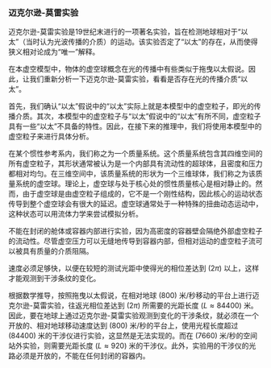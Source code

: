 ### 迈克尔逊-莫雷实验

迈克尔逊-莫雷实验是19世纪末进行的一项著名实验，旨在检测地球相对于“以太”（当时认为光波传播的介质）的运动。该实验否定了“以太”的存在，从而使得狭义相对论成为“唯一”解释。

在本虚空模型中，物体的虚空球概念在光的传播中有些类似于拖曳以太假说。因此，让我们重新分析一下迈克尔逊-莫雷实验，看看是否存在光的传播介质“以太”。

首先，我们确认“以太”假说中的“以太”实际上就是本模型中的虚空粒子，即光的传播介质。其次，本模型中的虚空粒子与“以太”假说中的“以太”有所不同，虚空粒子具有一些“以太”不具备的特性。因此，在接下来的推理中，我们将使用本模型中的虚空粒子来进行具体分析。

在某个惯性参考系内，我们称之为一个质量系统。这个质量系统包含其四维空间的所有虚空粒子，其形状通常被认为是一个内部具有流动性的超球体，且密度和压力都相对均匀。在三维空间中，该质量系统的形状为一个三维球体，我们称之为该质量系统的虚空球。理论上，虚空球与处于核心处的惯性质量核心是相对静止的。然而，由于虚空球是由虚空粒子组成的，它不是一个刚性结构，因此核心的运动状态传导到整个虚空球会有很大的延迟。虚空球通常处于一种特殊的扭曲动态运动中，这种状态可以用流体力学来尝试模拟分析。

不能在封闭的舱体或容器内部进行实验，因为高密度的容器壁会隔绝外部虚空粒子的流动性。尽管虚空压力可以无缝地传导到容器内部，但相对运动的虚空粒子流可以被具有质量的介质阻隔。

速度必须足够快，以便在较短的测试光距中使得光的相位差达到 $(2\pi)$ 以上，这样才能观测到干涉条纹的变化。

根据数学推导，按照拖曳以太假说，在相对地球 $(800)$ 米/秒移动的平台上进行迈克尔逊-莫雷实验，往返光相位差达到 $(2\pi)$ 所需要的光距长度 $(L \approx 84400)$ 米。因此，要在地球上通过迈克尔逊-莫雷实验观测到变化的干涉条纹，就必须在一个开放的、相对地球移动速度达到 $(800)$ 米/秒的平台上，使用光程长度超过 $(84400)$ 米的干涉仪进行实验，这显然是无法实现的。而在 $(7660)$ 米/秒的空间站外实验，则需要光距长度 $(L \approx 920)$ 米的干涉仪。此外，实验用的干涉仪的光路必须是开放的，不能在任何封闭的容器内。
